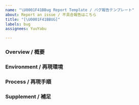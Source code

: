 ```yaml
---
name: "\U0001F41BBug Report Template / バグ報告テンプレート"
about: Report an issue / 不具合報告はこちら
title: "[\U0001F41BBUG]"
labels: bug
assignees: YuuYabu

---
```


### Overview / 概要
<!--
A clear and concise description of what the bug is.
Put screenshots here if the issue is related to UI stuffs.
不具合の概要を記載してください。
見た目に関係する場合は、スクリーンショット等を貼り付けてください。
-->

### Environment / 再現環境
<!--
Describe the environment that created the issue.
再現環境を記載してください。
Example 例：
Chrome + Windows
Edge + Windows
Chrome + macOS
Safari + macOS
-->

### Process / 再現手順
<!--
Describe the process to reproduce the issue.
不具合を再現させる手順を記載してください。
-->

### Supplement / 補足
